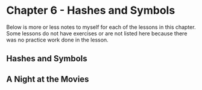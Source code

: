 # Chapter 6 - Hashes and Symbols
Below is more or less notes to myself for each of the lessons in this chapter.  Some lessons do not have exercises or are not listed here because there was no practice work done in the lesson.
## Hashes and Symbols

## A Night at the Movies
